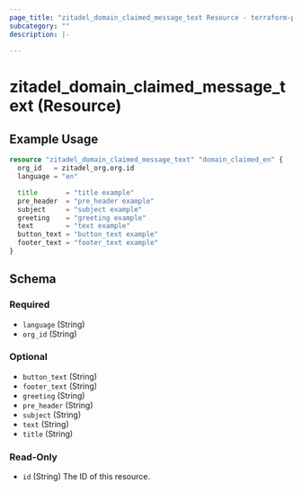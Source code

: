 ```yaml
---
page_title: "zitadel_domain_claimed_message_text Resource - terraform-provider-zitadel"
subcategory: ""
description: |-
  
---
```


# zitadel_domain_claimed_message_text (Resource)



## Example Usage

```terraform
resource "zitadel_domain_claimed_message_text" "domain_claimed_en" {
  org_id   = zitadel_org.org.id
  language = "en"

  title       = "title example"
  pre_header  = "pre_header example"
  subject     = "subject example"
  greeting    = "greeting example"
  text        = "text example"
  button_text = "button_text example"
  footer_text = "footer_text example"
}
```

<!-- schema generated by tfplugindocs -->
## Schema

### Required

- `language` (String)
- `org_id` (String)

### Optional

- `button_text` (String)
- `footer_text` (String)
- `greeting` (String)
- `pre_header` (String)
- `subject` (String)
- `text` (String)
- `title` (String)

### Read-Only

- `id` (String) The ID of this resource.